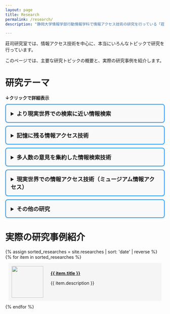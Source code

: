 ```yaml
---
layout: page
title: Research
permalink: /research/
description: "静岡大学情報学部行動情報学科で情報アクセス技術の研究を行っている「莊司慶行研究室」で行われた過去の研究について、その一部を紹介します。"

---
```



<style>
    div.topic{
        background-color: #FFFFFF;
        border-radius: 1%;
        padding: 2%;
        margin: 2%;
    }

    div.paper{
        background-color: #F5F5F5;
        border-radius: 1%;
        padding: 2%;
        margin: 2%;  
    }

    details {
      border: 2px solid #2196F3;
      border-radius: 8px;
      padding: 10px;
      margin: 10px 0;
      background-color: #f9f9f9;
      box-shadow: 0 2px 4px rgba(0, 0, 0, 0.1);
      cursor: pointer;
    }

    
    summary {
      font-weight: bold;
      font-size: 1.1rem;
      padding: 5px;
      outline: none;
      display: list-item;
    }

    summary:hover {
      background-color: #e0f7fa;
      border-radius: 6px;
    }


    details[open] summary {
      color: #0d47a1;
    }

    .box {
    display: flex;
    justify-content: left;
    align-items: left;
    }

    details[open] {
      background-color: #e3f2fd;
      transition: background-color 0.3s, border-color 0.3s;
    }

    img.box {
    width: 100px;
    height: 100px;
    object-fit: cover;
    float: left;
    padding-right: 5%;
    }

    div.paper{
        overflow: hidden;
    }

    .paper::after {
        content: "";
        display: block;
        clear: both; /* floatの要素をクリア */
    }

    span.topic{
        color: #0d47a1;
        font-weight: bold;
    }



</style>

莊司研究室では、情報アクセス技術を中心に、本当にいろんなトピックで研究を行っています。

このページでは、主要な研究トピックの概要と、実際の研究事例を紹介します。

<h1>研究テーマ</h1>
<div class="research_topics">
<strong>↓クリックで詳細表示</strong>
<details>
<summary>より現実世界での検索に近い情報検索</summary>
<div class=topic>
<p><strong>現状のWeb情報検索は、不自然です。</strong></p>

<p>現実世界で何か商品を探す際のことをイメージしてください。
たとえば、新しいテレビを買うために、電気屋さんに行って、店員さんに自分の検索条件に見合ったテレビを探してもらう場合を考えます。
この際には、多くの場合、「時代劇に適したテレビはどれ？」、「FPSのゲームに最適なテレビはどれ？」というように、自分の置かれた状況や、自分の目的を伝えることで検索を行っています。
図書館で本を探す場合も、同様です。
「○○という登場人物が、××する本を探してください」という検索は、一般的には行われません。
検索とは、知らないことを調べるための行為であるため、調べたい対象を伝えることが出来ないからです。</p>

<p>一方で、現在の多くのWeb検索エンジンでは、このような不自然な検索を、利用者に強いています。
一般的な検索エンジンでは、「自分が最終的に見つけたいページに含まれていそうなキーワード」を、検索の入力としています。
本来、知らないことを調べるための情報検索なのに、調べたいページに含まれていそうな単語を、自分で推測しないといけません。</p>

<p>このような不自然な検索から利用者を解放するために、莊司研究室では、検索エンジンにより自由な入力を可能にするような検索アルゴリズムの研究をいくつも行っています。</p>

<p>
<span class="topic">研究事例：</span>
<ul>
<li>「目的」を入力とする場所やアイテムの検索</li>
<li>「みんなの感想」を入力とするWebページ検索</li>
</ul>
などなど･･･
</p>
</div>
</details>

<details>
<summary>記憶に残る情報アクセス技術</summary>
<div class=topic>
<p><strong>Webで日常的に見た情報、なんにも身についてない！</strong></p>
<p>
現代人は、1日に4時間近くをWebの閲覧に充てているという調査報告があります。
これは、テレビや雑誌、書籍などよりも長く、現代人が一番長時間接しているメディアはWebであるということができます。
</p>

<p>
一方で、Webで得た情報は、記憶に残りづらいという指摘もされています。
個人がWeb検索で入力するクエリのうち、4割は再訪問のためのクエリだと言われています。
これには行きつけのサイトへの再訪問だけでなく、閲覧したけれど忘れてしまった情報への「調べなおし」のための再アクセスが多く含まれています。
</p>

<p>
データに照らし合わせなくても、直感的に、普段のWebアクセスは長時間接している割に、何も身についていないと感じられます。
たとえば、楽器を毎日4時間弾いていたら、1年も経ったらそれなりの腕前になります。
映画を毎日2本見ていたら映画通ですし、毎日4時間筋トレしたら筋骨隆々になれるでしょう。
･･･それに比べて、Web閲覧は、どうでしょうか？
何か、身についているでしょうか？
</p>

<p>
莊司研究室では、こうした日常的なWeb閲覧に費やした時間を、少しでも有意義なものにするため、
Webで見た情報を記憶に残し知識に定着させるための情報アクセス技術についても研究しています。
</p>

<p>
<span class="topic">研究事例：</span>
<ul>
<li>その日のWeb閲覧履歴をカードにして整理したり、クイズにする記憶支援</li>
<li>日常生活の中でWeb検索履歴と関連する施設に近づくと通知が出るシステム</li>
</ul>
などなど･･･
</p>

</div>
</details>

<details>
<summary>多人数の意見を集約した情報検索技術</summary>
<div class=topic>
<p><strong>レビューしか判断材料がないけど、レビューを全部読むのは、不可能！</strong></p>
<p>
近年ではインターネット上のレビュー情報から意思決定をする機会が増えています。
たとえば観たい映画を探す場合、公式サイトにはあまり情報が載っていないので、視聴者のレビューを参考に、その映画を見るかどうかを判断します。
また商品情報サイトでは、スペックシートを読んだところで、その実際の使い心地などは分からないので、
結局レビューを参考にアイテムの購入を判断することが多いです。
</p>
<p>
このように日常的に意思決定に使われるレビューですが、現状では、たくさんあるレビューを検索したり、要約したり、使いやすくする技術は未発達です。
たとえば、「どんでん返しのすごい映画」を探したい場合、どうやってレビューから映画を探せばいいでしょうか･･･？
多くの場合、レビュー中で「どんでん返し」という単語は使われず、「終盤に驚きの展開があった」、「思わず観終わった後に2週目に突入した」など、さまざまな書かれ方をします。
また、100人が「終盤、やや驚いた」と評価している映画と、5人が「終盤の展開に、人生で一番驚いた」と評している映画だったら、どちらがより「どんでん返し」度合いの高い映画でしょうか。
</p>
<p>
莊司研究室では、レビューや、投稿レシピ、ソーシャルメディアの投稿などの、「そのまま単体だと役に立たないけれど、集めると意味をもちはじめる」情報を集約して、活用できるようにする研究を進めています。
</p>

<p>
<span class="topic">研究事例：</span>
<ul>
<li>投稿レビューを集計しての「○○な映画」のランキング</li>
<li>SNSからの「○○を買った人は、そのあと××をしがち」という事例の抽出</li>
</ul>
などなど･･･
</p>
</div>
</details>

<details>
<summary>現実世界での情報アクセス技術（ミュージアム情報アクセス）</summary>
<div class=topic>
<p><strong>なんとなく博物館に行くだけでは、あんまり知識が得られない。</strong></p>
<p>
情報アクセスは、なにも、コンピュータやWebの中に限られた話ではありません。
現実世界は情報に溢れており、人々は当たり前のように、日夜、情報を獲得しています。
学校や図書館から、街の掲示板まで、ありとあらゆる場所で情報アクセスが行われています。
</p>
<p>
莊司研究室では、特に情報アクセス技術による支援が重要な領域として、ミュージアムにおける情報アクセス支援の研究を行っています。
具体的には、博物館で展示物を観賞した際に、それがより深く知識に定着し、観賞体験が有意義になるよう、情報系の技術を使ってサポートします。
</p>
<p>
美術館や博物館といったミュージアムには、さまざまな人たちが訪れます。
その中には、学校の行事で連れて来られた人や、タダ券をもらったから来たという人など、自発的な理由で訪問していない人が多く含まれます。
そういった人たちでも、積極的にミュージアムを鑑賞できるようにして、展示物に興味を持ち、覚えて貰うためのシステムについて研究しています。
</p>

<p>
<span class="topic">研究事例：</span>
<ul>
<li>ガイド端末の操作ログを分析して、観賞体験を1枚のポストカードに変換</li>
<li>個人の興味のあるまだ見ぬ展示物を探させる「宝探しゲーム」の自動生成</li>
</ul>
などなど･･･
</p>

</div>
</details>

<details>
<summary>その他の研究</summary>
<div class=topic>
<p>それ以外でも、たくさんの情報アクセスに関連する（たまに、関連しない）研究を行ってきています。</p>
<span class="topic">研究事例：</span>
<ul>
<li>音ゲーの操作ログ分析によるトレーニング譜面の自動生成</li>
<li>VR空間内でのWeb情報検索</li>
</ul>
などなど･･･
</div>
</details>
</div>

<h1>実際の研究事例紹介</h1>
{% assign sorted_researches = site.researches | sort: 'date' | reverse %}
{% for item in sorted_researches %}
<div class=paper>
<img class="box" src="{{ item.thumbnail }}" loading="lazy">
  <p><strong><a href="{{ item.url }}">{{ item.title }}</a></strong></p>
  <p>{{ item.description }}</p>
</div>
{% endfor %}

